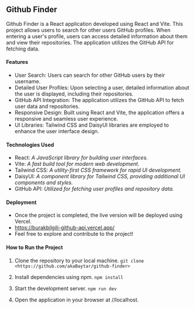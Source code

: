 ## Github Finder
Github Finder is a React application developed using React and Vite. 
This project allows users to search for other users GitHub profiles. 
When entering a user's profile, users can access detailed information about them and view their repositories. 
The application utilizes the GitHub API for fetching data.

#### Features
- User Search: Users can search for other GitHub users by their username.
- Detailed User Profiles: Upon selecting a user, detailed information about the user is displayed, including their repositories.
- GitHub API Integration: The application utilizes the GitHub API to fetch user data and repositories.
- Responsive Design: Built using React and Vite, the application offers a responsive and seamless user experience.
- UI Libraries: Tailwind CSS and DaisyUI libraries are employed to enhance the user interface design.

#### Technologies Used
- React: *A JavaScript library for building user interfaces.*
- Vite: *A fast build tool for modern web development.*
- Tailwind CSS: *A utility-first CSS framework for rapid UI development.*
- DaisyUI: *A component library for Tailwind CSS, providing additional UI components and styles.*
- GitHub API: *Utilized for fetching user profiles and repository data.*

#### Deployment
- Once the project is completed, the live version will be deployed using Vercel.
- https://burakbilgili-github-api.vercel.app/
- Feel free to explore and contribute to the project!

#### How to Run the Project
1) Clone the repository to your local machine.
`git clone <https://github.com/akaBaytar/github-finder>`

2) Install dependencies using npm.
`npm install`

3) Start the development server.
`npm run dev`

4) Open the application in your browser at //localhost.

